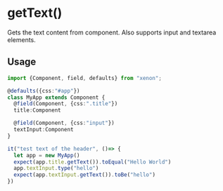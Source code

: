 # getText()
Gets the text content from component. Also supports input and textarea elements.

## Usage

```typescript
import {Component, field, defaults} from "xenon";

@defaults({css:"#app"})
class MyApp extends Component {
  @field(Component, {css:".title"})
  title:Component

  @field(Component, {css:"input"})
  textInput:Component
}

it("test text of the header", ()=> {
  let app = new MyApp()
  expect(app.title.getText()).toEqual("Hello World")
  app.textInput.type("hello")
  expect(app.textInput.getText()).toBe("hello")
})

```
